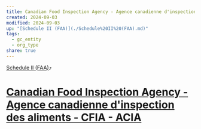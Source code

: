```yaml
---
title: Canadian Food Inspection Agency - Agence canadienne d'inspection des aliments - CFIA - ACIA
created: 2024-09-03
modified: 2024-09-03
up: "[Schedule II (FAA)](./Schedule%20II%20(FAA).md)"
tags:
  - gc_entity
  - org_type
share: true
---
```

[Schedule II (FAA)](./Schedule%20II%20(FAA).md)⤴️
# [Canadian Food Inspection Agency - Agence canadienne d'inspection des aliments - CFIA - ACIA](Canadian%20Food%20Inspection%20Agency%20-%20Agence%20canadienne%20d'inspection%20des%20aliments%20-%20CFIA%20-%20ACIA.md)
